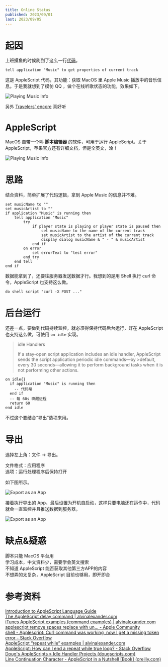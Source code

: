 ```yaml
---
title: Online Status
published: 2023/09/01
last: 2023/09/05
---
```


# 起因

上班摸鱼的时候刷到了这么一行[代码](https://apple.stackexchange.com/questions/406941/applescript-and-music)。

`tell application "Music" to get properties of current track`

这是 AppleScript 代码，其功能：获取 MacOS 里 Apple Music 播放中的音乐信息。于是我就想到了模仿 QQ ，做个在线听歌状态的功能，效果如下。

![Playing Music Info](/imgs/2023/my-online-status/1.jpg)

另外 [Travelers' encore](https://www.bilibili.com/video/BV1Eh411J7Us?vd_source=0e62add6e473b5930bb615aa8cf1d2ba) 真好听

# AppleScript

MacOS 自带一个叫 **脚本编辑器** 的软件，可用于运行 AppleScript。关于 AppleScript，苹果官方还有详细文档，但是全英文，淦！

![Playing Music Info](/imgs/2023/my-online-status/2.jpg)

# 思路

结合资料，简单扩展了代码逻辑，拿到 Apple Music 的信息并不难。

```
set musicName to ""
set musicArtist to ""
if application "Music" is running then
	tell application "Music"
		try
			if player state is playing or player state is paused then
				set musicName to the name of the current track
				set musicArtist to the artist of the current track
				display dialog musicName & " - " & musicArtist
			end if
		on error
			set errorText to "test error"
		end try
	end tell
end if
```

数据能拿到了，还要往服务器发送数据才行。我想到的是用 Shell 执行 curl 命令，AppleScript 也支持这么做。

```
do shell script "curl -X POST ..."
```

# 后台运行

还差一点，要做到代码持续监控，就必须得保持代码后台运行，好在 AppleScript 也支持这么做，可使用 `on idle` 实现。

>idle Handlers
>
>If a stay-open script application includes an idle handler, AppleScript sends the script application periodic idle commands—by >default, every 30 seconds—allowing it to perform background tasks when it is not performing other actions.

```
on idle{}
  if application "Music" is running then
    -- 代码略
  end if
  -- 每 60s 唤醒进程
  return 60
end idle
```

不过这个要结合“导出”选项来用。

# 导出

选择左上角：文件 -> 导出。
  
文件格式：应用程序  
选项：运行处理程序后保持打开

如下图所示。

![Export as an App](/imgs/2023/my-online-status/3.jpg)

接着执行导出的 App，最后设置为开机自启动，这样只要电脑还在运作中，代码就会一直监控并且推送数据到服务器。

![Export as an App](/imgs/2023/my-online-status/4.jpg)


# 缺点&疑惑

脚本只能 MacOS 平台用  
学习成本，中文资料少，需要学会英文搜索  
不知道 AppleScript 能否获取其他第三方APP的内容  
不想弄的太复杂，AppleScript 目前也够用，即开即合

# 参考资料

[Introduction to AppleScript Language Guide](https://developer.apple.com/library/archive/documentation/AppleScript/Conceptual/AppleScriptLangGuide/introduction/ASLR_intro.html)  
[The AppleScript delay command | alvinalexander.com](https://alvinalexander.com/blog/post/mac-os-x/applescript-delay-command/)  
[iTunes AppleScript examples (command examples) | alvinalexander.com](https://alvinalexander.com/apple/itunes-applescript-examples-scripts-mac-reference/)  
[applescript remove spaces replace with un… - Apple Community](https://discussions.apple.com/thread/7551872)  
[shell - Applescript: Curl command was working, now I get a missing token error - Stack Overflow](https://stackoverflow.com/questions/76036963/applescript-curl-command-was-working-now-i-get-a-missing-token-error)  
[AppleScript “repeat while” examples | alvinalexander.com](https://alvinalexander.com/blog/post/mac-os-x/applescript-repeat-while-syntax/)  
[AppleScript: How can I end a repeat while true loop? - Stack Overflow](https://stackoverflow.com/questions/74188849/applescript-how-can-i-end-a-repeat-while-true-loop)  
[Doug's AppleScripts » Idle Handler Projects (dougscripts.com)](https://dougscripts.com/itunes/itinfo/idle00.php)  
[Line Continuation Character - AppleScript in a Nutshell [Book] (oreilly.com)](https://www.oreilly.com/library/view/applescript-in-a/1565928415/ch01s06s03.html)